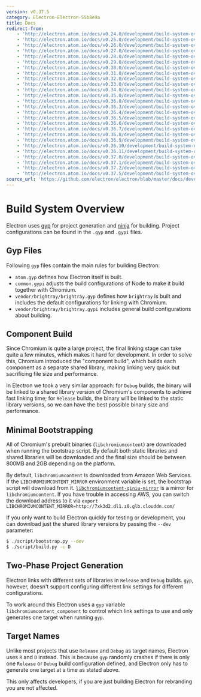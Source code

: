 ```yaml
---
version: v0.37.5
category: Electron-Electron-55b8e9a
title: Docs
redirect-from:
    - 'http://electron.atom.io/docs/v0.24.0/development/build-system-overview/'
    - 'http://electron.atom.io/docs/v0.25.0/development/build-system-overview/'
    - 'http://electron.atom.io/docs/v0.26.0/development/build-system-overview/'
    - 'http://electron.atom.io/docs/v0.27.0/development/build-system-overview/'
    - 'http://electron.atom.io/docs/v0.28.0/development/build-system-overview/'
    - 'http://electron.atom.io/docs/v0.29.0/development/build-system-overview/'
    - 'http://electron.atom.io/docs/v0.30.0/development/build-system-overview/'
    - 'http://electron.atom.io/docs/v0.31.0/development/build-system-overview/'
    - 'http://electron.atom.io/docs/v0.32.0/development/build-system-overview/'
    - 'http://electron.atom.io/docs/v0.33.0/development/build-system-overview/'
    - 'http://electron.atom.io/docs/v0.34.0/development/build-system-overview/'
    - 'http://electron.atom.io/docs/v0.35.0/development/build-system-overview/'
    - 'http://electron.atom.io/docs/v0.36.0/development/build-system-overview/'
    - 'http://electron.atom.io/docs/v0.36.3/development/build-system-overview/'
    - 'http://electron.atom.io/docs/v0.36.4/development/build-system-overview/'
    - 'http://electron.atom.io/docs/v0.36.5/development/build-system-overview/'
    - 'http://electron.atom.io/docs/v0.36.6/development/build-system-overview/'
    - 'http://electron.atom.io/docs/v0.36.7/development/build-system-overview/'
    - 'http://electron.atom.io/docs/v0.36.8/development/build-system-overview/'
    - 'http://electron.atom.io/docs/v0.36.9/development/build-system-overview/'
    - 'http://electron.atom.io/docs/v0.36.10/development/build-system-overview/'
    - 'http://electron.atom.io/docs/v0.36.11/development/build-system-overview/'
    - 'http://electron.atom.io/docs/v0.37.0/development/build-system-overview/'
    - 'http://electron.atom.io/docs/v0.37.1/development/build-system-overview/'
    - 'http://electron.atom.io/docs/v0.37.2/development/build-system-overview/'
    - 'http://electron.atom.io/docs/v0.37.5/development/build-system-overview/'
source_url: 'https://github.com/electron/electron/blob/master/docs/development/build-system-overview.md'
---
```


# Build System Overview

Electron uses [gyp](https://gyp.gsrc.io/) for project generation and [ninja](https://ninja-build.org/) for building. Project
configurations can be found in the `.gyp` and `.gypi` files.

## Gyp Files

Following `gyp` files contain the main rules for building Electron:

* `atom.gyp` defines how Electron itself is built.
* `common.gypi` adjusts the build configurations of Node to make it build
  together with Chromium.
* `vendor/brightray/brightray.gyp` defines how `brightray` is built and
  includes the default configurations for linking with Chromium.
* `vendor/brightray/brightray.gypi` includes general build configurations about
  building.

## Component Build

Since Chromium is quite a large project, the final linking stage can take
quite a few minutes, which makes it hard for development. In order to solve
this, Chromium introduced the "component build", which builds each component as
a separate shared library, making linking very quick but sacrificing file size
and performance.

In Electron we took a very similar approach: for `Debug` builds, the binary
will be linked to a shared library version of Chromium's components to achieve
fast linking time; for `Release` builds, the binary will be linked to the static
library versions, so we can have the best possible binary size and performance.

## Minimal Bootstrapping

All of Chromium's prebuilt binaries (`libchromiumcontent`) are downloaded when
running the bootstrap script. By default both static libraries and shared
libraries will be downloaded and the final size should be between 800MB and 2GB
depending on the platform.

By default, `libchromiumcontent` is downloaded from Amazon Web Services.
If the `LIBCHROMIUMCONTENT_MIRROR` environment variable is set, the bootstrap
script will download from it.
[`libchromiumcontent-qiniu-mirror`](https://github.com/hokein/libchromiumcontent-qiniu-mirror)
is a mirror for `libchromiumcontent`. If you have trouble in accessing AWS, you
can switch the download address to it via
`export LIBCHROMIUMCONTENT_MIRROR=http://7xk3d2.dl1.z0.glb.clouddn.com/`

If you only want to build Electron quickly for testing or development, you
can download just the shared library versions by passing the `--dev` parameter:

```bash
$ ./script/bootstrap.py --dev
$ ./script/build.py -c D
```

## Two-Phase Project Generation

Electron links with different sets of libraries in `Release` and `Debug`
builds. `gyp`, however, doesn't support configuring different link settings for
different configurations.

To work around this Electron uses a `gyp` variable
`libchromiumcontent_component` to control which link settings to use and only
generates one target when running `gyp`.

## Target Names

Unlike most projects that use `Release` and `Debug` as target names, Electron
uses `R` and `D` instead. This is because `gyp` randomly crashes if there is
only one `Release` or `Debug` build configuration defined, and Electron only has
to generate one target at a time as stated above.

This only affects developers, if you are just building Electron for rebranding
you are not affected.
